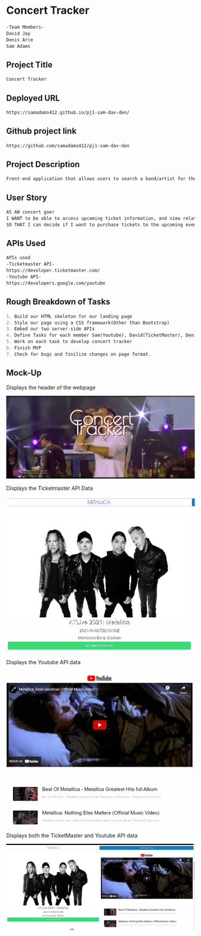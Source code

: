 # Concert Tracker 

```md
-Team Members-
David Jay
Denis Arce
Sam Adams
```

## Project Title

```md
Concert Tracker
```

## Deployed URL

```md
https://samadams412.github.io/pj1-sam-dav-den/
```

## Github project link

```md
https://github.com/samadams412/pj1-sam-dav-den
```

## Project Description

```md
Front-end application that allows users to search a band/artist for the most upcoming event, provide them with ticket information as well as music video resources.
```

## User Story

```md
AS AN concert goer
I WANT to be able to access upcoming ticket information, and view related music
SO THAT I can decide if I want to purchase tickets to the upcoming event
```

## APIs Used

```md
APIs used
-Ticketmaster API-
https://developer.ticketmaster.com/
-Youtube API-
https://developers.google.com/youtube
```

## Rough Breakdown of Tasks

```md
1. Build our HTML skeleton for our landing page
2. Style our page using a CSS framework(Other than Bootstrap)
3. Embed our two server-side APIs
4. Define Tasks for each member Sam(Youtube), David(TicketMaster), Denis(Foundation),
5. Work on each task to develop concert tracker
6. Finish MVP
7. Check for bugs and finilize changes on page format.
```
## Mock-Up

Displays the header of the webpage

![Example 1"Example 1".](./assets/images/ctEx1.png)

Displays the Ticketmaster API Data

![Example 2"Example 2".](./assets/images/ctEx2.png)

Displays the Youtube API data

![Example 3"Example 3".](./assets/images/ctEx3.png)

Displays both the TicketMaster and Youtube API data

![Example 4"Example 4".](./assets/images/ctEx4.png)

